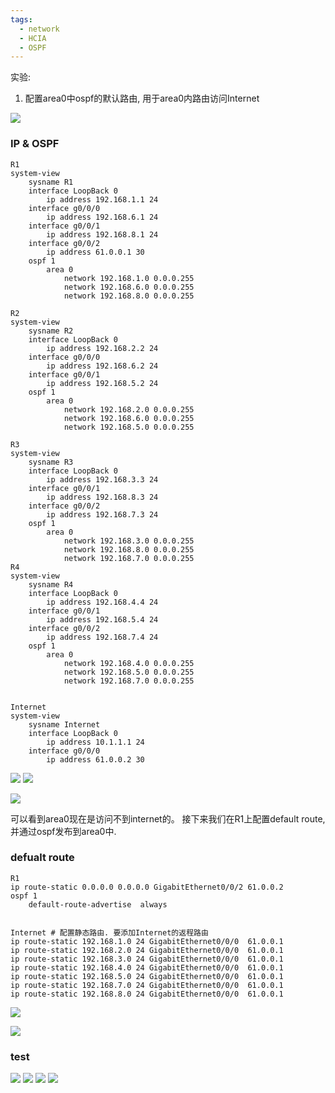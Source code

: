 ```yaml
---
tags:
  - network
  - HCIA
  - OSPF
---
```

实验:
1. 配置area0中ospf的默认路由, 用于area0内路由访问Internet

![](./images/0504/0504_topo.png)
### IP & OSPF

```
R1
system-view 
	sysname R1
	interface LoopBack 0
		ip address 192.168.1.1 24
	interface g0/0/0
		ip address 192.168.6.1 24
	interface g0/0/1
		ip address 192.168.8.1 24
	interface g0/0/2
		ip address 61.0.0.1 30
	ospf 1 
		area 0
			network 192.168.1.0 0.0.0.255
			network 192.168.6.0 0.0.0.255
			network 192.168.8.0 0.0.0.255

R2
system-view 
	sysname R2
	interface LoopBack 0
		ip address 192.168.2.2 24
	interface g0/0/0
		ip address 192.168.6.2 24
	interface g0/0/1
		ip address 192.168.5.2 24
	ospf 1 
		area 0
			network 192.168.2.0 0.0.0.255
			network 192.168.6.0 0.0.0.255
			network 192.168.5.0 0.0.0.255

R3
system-view 
	sysname R3
	interface LoopBack 0
		ip address 192.168.3.3 24
	interface g0/0/1
		ip address 192.168.8.3 24
	interface g0/0/2
		ip address 192.168.7.3 24
	ospf 1 
		area 0
			network 192.168.3.0 0.0.0.255
			network 192.168.8.0 0.0.0.255
			network 192.168.7.0 0.0.0.255
R4
system-view 
	sysname R4
	interface LoopBack 0
		ip address 192.168.4.4 24
	interface g0/0/1
		ip address 192.168.5.4 24
	interface g0/0/2
		ip address 192.168.7.4 24
	ospf 1 
		area 0
			network 192.168.4.0 0.0.0.255
			network 192.168.5.0 0.0.0.255
			network 192.168.7.0 0.0.0.255


Internet
system-view 
	sysname Internet
	interface LoopBack 0
		ip address 10.1.1.1 24
	interface g0/0/0
		ip address 61.0.0.2 30

```

![](./images/0504/0504_r1_ospf_lsdb.png)
![](./images/0504/0504_r1_route_table.png)

![](./images/0504/0405_r2_try_access_internet.png)

可以看到area0现在是访问不到internet的。
接下来我们在R1上配置default route, 并通过ospf发布到area0中.
### defualt route
```
R1
ip route-static 0.0.0.0 0.0.0.0 GigabitEthernet0/0/2 61.0.0.2
ospf 1
	default-route-advertise  always 


Internet # 配置静态路由. 要添加Internet的返程路由
ip route-static 192.168.1.0 24 GigabitEthernet0/0/0  61.0.0.1
ip route-static 192.168.2.0 24 GigabitEthernet0/0/0  61.0.0.1
ip route-static 192.168.3.0 24 GigabitEthernet0/0/0  61.0.0.1
ip route-static 192.168.4.0 24 GigabitEthernet0/0/0  61.0.0.1
ip route-static 192.168.5.0 24 GigabitEthernet0/0/0  61.0.0.1
ip route-static 192.168.7.0 24 GigabitEthernet0/0/0  61.0.0.1
ip route-static 192.168.8.0 24 GigabitEthernet0/0/0  61.0.0.1

```

![](./images/0504/0504_r2_default_route.png)

![](./images/0504/0504_internet_static_route.png)

### test

![](./images/0504/0504_r1_ping_net.png)
![](./images/0504/0504_r2_ping_net.png)
![](./images/0504/0504_r3_ping_net.png)
![](./images/0504/0504_r4_ping_net.png)

